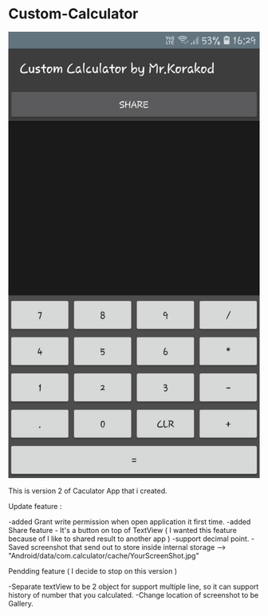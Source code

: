 # Custom-Calculator

![Alt text](https://github.com/korakod2012/Custom-Calculator/blob/master/Calculator%20V2/Calculator_ScreenShot.jpg?raw=true "Title")

This is version 2 of Caculator App that i created.

Update feature :

-added Grant write permission when open application it first time.
-added Share feature - It's a button on top of TextView ( I wanted this feature because of I like to shared result to another app )
-support decimal point.
-Saved screenshot that send out to store inside internal storage -->  "Android/data/com.calculator/cache/YourScreenShot.jpg"



Pendding feature ( I decide to stop on this version )

-Separate textView to be 2 object for support multiple line, so it can support history of number that you calculated.
-Change location of screenshot to be Gallery.
